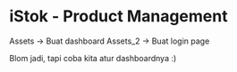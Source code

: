 # iStok - Product Management

Assets -> Buat dashboard
Assets_2 -> Buat login page

Blom jadi, tapi coba kita atur dashboardnya :)